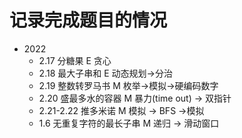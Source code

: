 # 记录完成题目的情况
* 2022
  * 2.17 分糖果 E 贪心
  * 2.18 最大子串和 E 动态规划->分治
  * 2.19 整数转罗马书 M 枚举->模拟->硬编码数字
  * 2.20 盛最多水的容器 M 暴力(time out) -> 双指针
  * 2.21-2.22 推多米诺 M 模拟 -> BFS ->模拟
  * 1.6 无重复字符的最长子串 M 递归 -> 滑动窗口